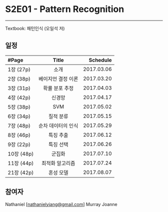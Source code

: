# S2E01 - Pattern Recognition
---
Textbook: 패턴인식 (오일석 저)

## 일정
| #Page | Title | Schedule |
| :--- | :---: | ---: |
| 1장 (27p) | 소개 | 2017.03.06 |
| 2장 (38p) | 베이지언 결정 이론 | 2017.03.20 |
| 3장 (31p) | 확률 분포 추정 | 2017.04.03 |
| 4장 (42p) | 신경망 | 2017.04.17 |
| 5장 (38p) | SVM | 2017.05.02 |
| 6장 (34p) | 질적 분류 | 2017.05.15 |
| 7장 (48p) | 순차 데이터의 인식 | 2017.05.29 |
| 8장 (46p) | 특징 추출 | 2017.06.12 |
| 9장 (22p) | 특징 선택 | 2017.06.26 |
| 10장 (48p) | 군집화 | 2017.07.10 |
| 11장 (44p) | 최적화 알고리즘 | 2017.07.24 |
| 21장 (42p) | 혼성 모델 | 2017.08.07 |

## 참여자
Nathaniel [nathanielyjang@gmail.com]
Murray
Joanne
